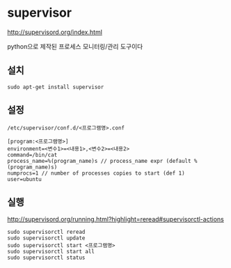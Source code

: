 # supervisor

<http://supervisord.org/index.html>

python으로 제작된 프로세스 모니터링/관리 도구이다

## 설치

`sudo apt-get install supervisor`

## 설정

`/etc/supervisor/conf.d/<프로그램명>.conf`

```text
[program:<프로그램명>]
environment=<변수1>=<내용1>,<변수2>=<내용2>
command=/bin/cat
process_name=%(program_name)s // process_name expr (default %(program_name)s)
numprocs=1 // number of processes copies to start (def 1)
user=ubuntu
```

## 실행

<http://supervisord.org/running.html?highlight=reread#supervisorctl-actions>

```shell
sudo supervisorctl reread
sudo supervisorctl update
sudo supervisorctl start <프로그램명>
sudo supervisorctl start all
sudo supervisorctl status
```
